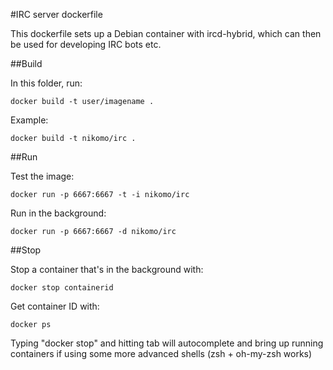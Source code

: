 #IRC server dockerfile

This dockerfile sets up a Debian container with ircd-hybrid, which can then be used for developing IRC bots etc.

##Build

In this folder, run:

    docker build -t user/imagename .

Example:

    docker build -t nikomo/irc .

##Run

Test the image:

    docker run -p 6667:6667 -t -i nikomo/irc

Run in the background:

    docker run -p 6667:6667 -d nikomo/irc

##Stop

Stop a container that's in the background with:

    docker stop containerid

Get container ID with:

    docker ps

Typing "docker stop" and hitting tab will autocomplete and bring up running containers if using some more advanced shells (zsh + oh-my-zsh works)